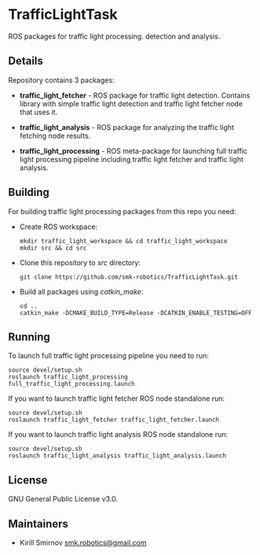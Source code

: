 # TrafficLightTask

ROS packages for traffic light processing. detection and analysis.

## Details

Repository contains 3 packages:

* **traffic_light_fetcher** - ROS package for traffic light detection. Contains 
library with simple traffic light detection and traffic light fetcher node that 
uses it.

* **traffic_light_analysis** - ROS package for analyzing the traffic light fetching 
node results.

* **traffic_light_processing** - ROS meta-package for launching full traffic light
processing pipeline including traffic light fetcher and traffic light analysis.

## Building

For building traffic light processing packages from this repo you need:

* Create ROS workspace:
    
    ```
    mkdir traffic_light_workspace && cd traffic_light_workspace
    mkdir src && cd src
    ```

* Clone this repository to *src* directory:
    
    ```
    git clone https://github.com/smk-robotics/TrafficLightTask.git
    ```

* Build all packages using *catkin_make*:
    
    ```
    cd ..
    catkin_make -DCMAKE_BUILD_TYPE=Release -DCATKIN_ENABLE_TESTING=OFF
    ```

## Running

To launch full traffic light processing pipeline you need to run:

```
source devel/setup.sh
roslaunch traffic_light_processing full_traffic_light_processing.launch
```

If you want to launch traffic light fetcher ROS node standalone run:

```
source devel/setup.sh
roslaunch traffic_light_fetcher traffic_light_fetcher.launch 
```

If you want to launch traffic light analysis ROS node standalone run:

```
source devel/setup.sh
roslaunch traffic_light_analysis traffic_light_analysis.launch
```



## License

GNU General Public License v3.0.

## Maintainers

* Kirill Smirnov <smk.robotics@gmail.com>